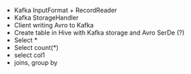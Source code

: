 
* Kafka InputFormat + RecordReader
* Kafka StorageHandler
* Client writing Avro to Kafka
* Create table in Hive with Kafka storage and Avro SerDe (?)
* Select *
* Select count(*)
* select col1 
* joins, group by
